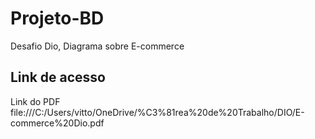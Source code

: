 # Projeto-BD
Desafio Dio, Diagrama sobre E-commerce

## Link de acesso
Link do PDF  file:///C:/Users/vitto/OneDrive/%C3%81rea%20de%20Trabalho/DIO/E-commerce%20Dio.pdf

